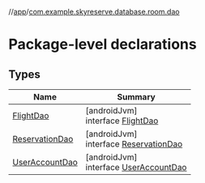 //[app](../../index.md)/[com.example.skyreserve.database.room.dao](index.md)

# Package-level declarations

## Types

| Name | Summary |
|---|---|
| [FlightDao](-flight-dao/index.md) | [androidJvm]<br>interface [FlightDao](-flight-dao/index.md) |
| [ReservationDao](-reservation-dao/index.md) | [androidJvm]<br>interface [ReservationDao](-reservation-dao/index.md) |
| [UserAccountDao](-user-account-dao/index.md) | [androidJvm]<br>interface [UserAccountDao](-user-account-dao/index.md) |
